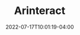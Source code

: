 ---
title: "Arinteract"
paperTitle: "Exploring Interactions with Printed Data Visualizations in Augmented Reality"
date: 2022-07-17T10:01:19-04:00
draft: false
conference: IEEE Transactions on Visualization and Computer Graphics (TVCG)
year: 2022
authors: 
- Wai Tong
- Zhutian Chen
- Meng Xia
- Leo Yu-Ho Lo
- Linping Yuan
- Benjamin Bach
- Huamin Qu
authorsNote:
link: https://doi.org/10.1109/TVCG.2022.3209386
imgSrc: img/vis2022.jpg
award: 🏆 IEEE VIS 2022 Honorable Mention Award
video: https://youtu.be/ZLV3XKpjsBs
publication_types:
- journal
publication_categories:
- Data Visualization
- AR/VR
---